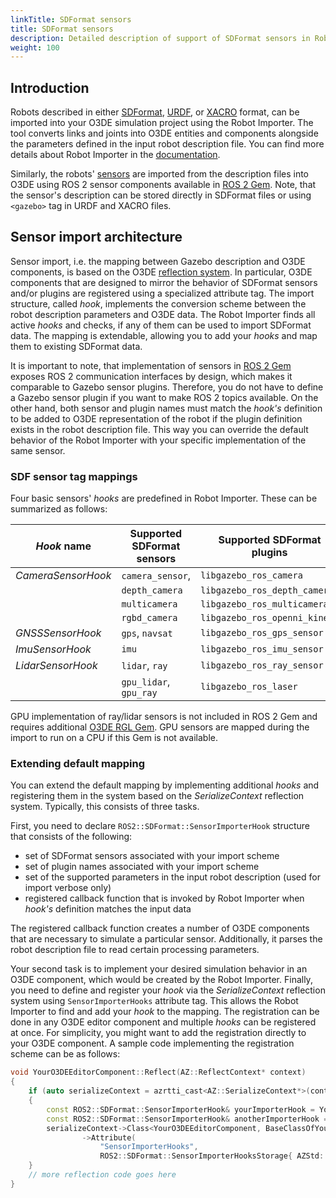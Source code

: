```yaml
---
linkTitle: SDFormat sensors
title: SDFormat sensors
description: Detailed description of support of SDFormat sensors in Robot Importer.
weight: 100
---
```


## Introduction

Robots described in either [SDFormat](http://sdformat.org/), [URDF](http://wiki.ros.org/urdf), or [XACRO](http://wiki.ros.org/xacro) format, can be imported into your O3DE simulation project using the Robot Importer. The tool converts links and joints into O3DE entities and components alongside the parameters defined in the input robot description file. You can find more details about Robot Importer in the [documentation](/docs/user-guide/interactivity/robotics/importing-robot/). 

Similarly, the robots' [sensors](http://sdformat.org/spec?ver=1.10&elem=sensor) are imported from the description files into O3DE using ROS 2 sensor components available in [ROS 2 Gem](/docs/user-guide/gems/reference/robotics/ros2/). Note, that the sensor's description can be stored directly in SDFormat files or using `<gazebo>` tag in URDF and XACRO files.

## Sensor import architecture

Sensor import, i.e. the mapping between Gazebo description and O3DE components, is based on the O3DE [reflection system](/docs/user-guide/programming/components/reflection/reflecting-for-serialization/). In particular, O3DE components that are designed to mirror the behavior of SDFormat sensors and/or plugins are registered using a specialized attribute tag. The import structure, called _hook_, implements the conversion scheme between the robot description parameters and O3DE data. The Robot Importer finds all active _hooks_ and checks, if any of them can be used to import SDFormat data. The mapping is extendable, allowing you to add your _hooks_ and map them to existing SDFormat data.

It is important to note, that implementation of sensors in [ROS 2 Gem](/docs/user-guide/gems/reference/robotics/ros2/) exposes ROS 2 communication interfaces by design, which makes it comparable to Gazebo sensor plugins. Therefore, you do not have to define a Gazebo sensor plugin if you want to make ROS 2 topics available. On the other hand, both sensor and plugin names must match the _hook's_ definition to be added to O3DE representation of the robot if the plugin definition exists in the robot description file. This way you can override the default behavior of the Robot Importer with your specific implementation of the same sensor.

### SDF sensor tag mappings

Four basic sensors' _hooks_ are predefined in Robot Importer. These can be summarized as follows:

| _Hook_ name        | Supported SDFormat sensors | Supported SDFormat plugins    | O3DE sensor component       |
| ------------------ | -------------------------- | ----------------------------- | --------------------------- |
| _CameraSensorHook_ | `camera_sensor`,           | `libgazebo_ros_camera`        | `ROS2CameraSensorComponent` |
|                    | `depth_camera`             | `libgazebo_ros_depth_camera`  |                             |
|                    | `multicamera`              | `libgazebo_ros_multicamera`   |                             |
|                    | `rgbd_camera`              | `libgazebo_ros_openni_kinect` |                             |
| _GNSSSensorHook_   | `gps`, `navsat`            | `libgazebo_ros_gps_sensor`    | `ROS2GNSSSensor`            |
| _ImuSensorHook_    | `imu`                      | `libgazebo_ros_imu_sensor`    | `ROS2ImuSensorComponent`    |
| _LidarSensorHook_  | `lidar`, `ray`             | `libgazebo_ros_ray_sensor`    | `ROS2LidarSensorComponent`  |
|                    | `gpu_lidar`, `gpu_ray`     | `libgazebo_ros_laser`         | _see information below_     |

GPU implementation of ray/lidar sensors is not included in ROS 2 Gem and requires additional [O3DE RGL Gem](https://github.com/RobotecAI/o3de-rgl-gem). GPU sensors are mapped during the import to run on a CPU if this Gem is not available.

### Extending default mapping

You can extend the default mapping by implementing additional _hooks_ and registering them in the system based on the _SerializeContext_ reflection system. Typically, this consists of three tasks.

First, you need to declare `ROS2::SDFormat::SensorImporterHook` structure that consists of the following:
* set of SDFormat sensors associated with your import scheme
* set of plugin names associated with your import scheme
* set of the supported parameters in the input robot description (used for import verbose only)
* registered callback function that is invoked by Robot Importer when _hook's_ definition matches the input data

The registered callback function creates a number of O3DE components that are necessary to simulate a particular sensor. Additionally, it parses the robot description file to read certain processing parameters. 

Your second task is to implement your desired simulation behavior in an O3DE component, which would be created by the Robot Importer. Finally, you need to define and register your _hook_ via the _SerializeContext_ reflection system using `SensorImporterHooks` attribute tag. This allows the Robot Importer to find and add your _hook_ to the mapping. The registration can be done in any O3DE editor component and multiple _hooks_ can be registered at once. For simplicity, you might want to add the registration directly to your O3DE component. A sample code implementing the registration scheme can be as follows:
```cpp
void YourO3DEEditorComponent::Reflect(AZ::ReflectContext* context)
{
    if (auto serializeContext = azrtti_cast<AZ::SerializeContext*>(context))
    {
        const ROS2::SDFormat::SensorImporterHook& yourImporterHook = YourMethodToCreateHook();
        const ROS2::SDFormat::SensorImporterHook& anotherImporterHook = YourAnotherMethodToCreateHook();
        serializeContext->Class<YourO3DEEditorComponent, BaseClassOfYourO3DEEditorComponent>()
                ->Attribute(
                    "SensorImporterHooks",
                    ROS2::SDFormat::SensorImporterHooksStorage{ AZStd::move(yourImporterHook), AZStd::move(anotherImporterHook) });
    }
    // more reflection code goes here
}
```

<!--- TODO: add a link to the tutorial with step-by-step hook implementation -->
